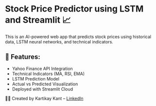 # Stock Price Predictor using LSTM and Streamlit 📈

This is an AI-powered web app that predicts stock prices using historical data, LSTM neural networks, and technical indicators.

## 🔧 Features:
- Yahoo Finance API Integration
- Technical Indicators (MA, RSI, EMA)
- LSTM Prediction Model
- Actual vs Predicted Visualization
- Deployed with Streamlit Cloud

👨‍💻 Created by Kartikay Kant – [LinkedIn](https://linkedin.com/in/kartik-kant)

